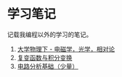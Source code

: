 # 学习笔记
记载我编程以外的学习的笔记。

1. [大学物理下 - 电磁学，光学，相对论](./physics.md)
2. [复变函数与积分变换](./complex_functions.md)
3. [电路分析基础（少量）](./circuit_analysis.md)